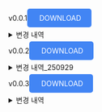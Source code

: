 v0.0.1<a href="https://drive.google.com/file/d/1VZNdCNHOtx-OIkrr6g3m89TfFNrgPzSz/view?usp=sharing" style="padding: 10px 20px; background-color: #4285F4; color: white; text-decoration: none; border-radius: 5px;">
DOWNLOAD</a>
<details>
  <summary>변경 내역</summary>
  <ul>
    <li>카메라 기능</li> 
    <li>센서 데이터 조회 기능</li>
    <li>작물 정보 등록 기능</li>
    <li>작물 정보 조회 및 선택 기능</li> 
    <li>테이블 추가 (crop_info, photo, sensor_data, module_status)</li>
  </ul>
</details>

v0.0.2<a href="https://drive.google.com/file/d/1h02hCvxCivTj3eiani_UVQzI1xliGZ5L/view?usp=sharing" style="padding: 10px 20px; background-color: #4285F4; color: white; text-decoration: none; border-radius: 5px;">
DOWNLOAD</a>
<details>
  <summary>변경 내역_250929</summary>
  <ul>
    <li>센서 데이터 가장 최근 값 조회 및 페이지 구분</li> 
    <li>히터 2분 동작, 5분 쿨/ 워터 펌프 5초 동작, 24시간 쿨</li>
    <li>라즈베리파이 토양 습도 코드 수정 및 수위 감지 값 보정</li>
    <li>잘 못 입력 된 값 soil_percentage = int(max(0, min(100, ((1023 - soil_raw) / 1023) * 100)))</li>
    <li>db에 저장 된 수치 = int(max(0, min(100, ((1023 - soil_raw) / 1023) * 100))) 를 재계산 하여 db에 수정 작업</li>
    <li>
      <table>
        <tbody>
          <tr>
            <td>99</td>
            <td>3</td>
          </tr>
          <tr>
            <td>98</td>
            <td>13</td>
          </tr>
           <tr>
            <td>97</td>
            <td>23</td>
          </tr>
           <tr>
            <td>96</td>
            <td>33</td>
          </tr>
           <tr>
            <td>95</td>
            <td>44</td>
          </tr>
           <tr>
            <td>94</td>
            <td>54</td>
          </tr>
          <tr>
            <td>93</td>
            <td>64</td>
          </tr>
       </tbody>
      </table>
    </li>
  </ul>
</details>

v0.0.3<a href="https://drive.google.com/file/d/1VZNdCNHOtx-OIkrr6g3m89TfFNrgPzSz/view?usp=sharing" style="padding: 10px 20px; background-color: #4285F4; color: white; text-decoration: none; border-radius: 5px;">
DOWNLOAD</a>

<details>
  <summary>변경 내역</summary>
  <ul>
    <li>디자인 개선</li> 
    <li>현재 모듈 상태, 카메라 페이지 추가</li>
  </ul>
</details>





